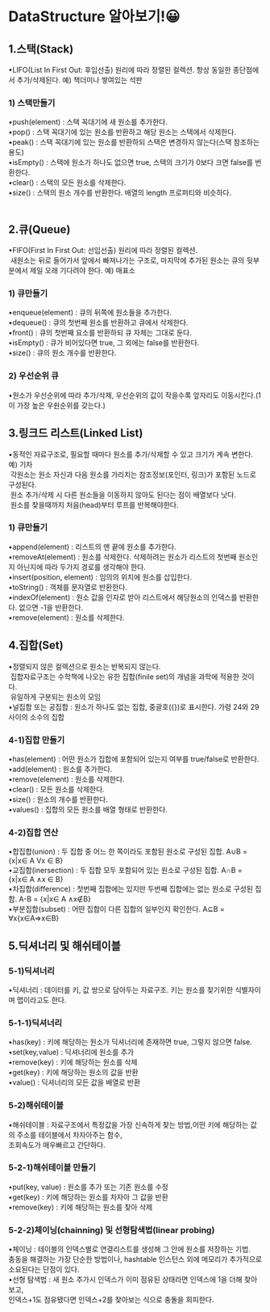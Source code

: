 # DataStructure 알아보기!😀

<h2>1.스택(Stack)</h2>
•LIFO(List In First Out: 후입선출) 원리에 따라 정렬된 컬렉션. 항상 동일한 종단점에서 추가/삭제된다. 예) 책더미나 쌓여있는 석판
&nbsp;<h3>1) 스택만들기</h3>
•push(element) : 스택 꼭대기에 새 원소를 추가한다.<br/>
•pop() : 스택 꼭대기에 있는 원소를 반환하고 해당 원소는 스택에서 삭제한다.<br/>
•peak() : 스택 꼭대기에 있는 원소를 반환하되 스택은 변경하지 않는다(스택 참조하는 용도)<br/>
•isEmpty() : 스택에 원소가 하나도 없으면 true, 스택의 크기가 0보다 크면 false를 번환한다.<br/>
•clear() : 스택의 모든 원소를 삭제한다.<br/>
•size() : 스택의 원소 개수를 반환한다. 배열의 length 프로퍼티와 비슷하다. <br/>
<br/>
<h2>2.큐(Queue)</h2>
•FIFO(First In First Out: 선입선출) 원리에 따라 정렬된 컬렉션. <br/>&nbsp;새원소는 뒤로 들어가서 앞에서 빠져나가는 구조로, 마지막에 추가된 원소는 큐의 뒷부분에서 제일 오래 기다려야 한다. 예) 매표소
&nbsp;<h3>1) 큐만들기</h3>
•enqueue(element) : 큐의 뒤쪽에 원소들을 추가한다.<br/>
•dequeue() : 큐의 첫번째 원소를 반환하고 큐에서 삭제한다.<br/>
•front() : 큐의 첫번째 요소를 반환하되 큐 자체는 그대로 둔다.<br/>
•isEmpty() : 큐가 비어있다면 true, 그 외에는 false를 반환한다.<br/>
•size() : 큐의 원소 개수를 반환한다.
&nbsp;<h3>2) 우선순위 큐</h3>
•원소가 우선순위에 따라 추가/삭제, 우선순위의 값이 작을수록 앞자리도 이동시킨다.(1이 가장 높은 우숸순위를 갖는다.)
<br/>
<h2>3.링크드 리스트(Linked List)</h2>
•동적인 자료구조로, 필요할 때마다 원소를 추가/삭제할 수 있고 크기가 계속 변한다. 예) 기차<br/>
&nbsp;각원소는 원소 자신과 다음 원소를 가리치는 참조정보(포인터, 링크)가 포함된 노드로 구성된다.<br/>
&nbsp;원소 추가/삭제 시 다른 원소들을 이동하지 않아도 된다는 점이 배열보다 낫다.<br/>
&nbsp;원소를 찾을때까지 처음(head)부터 루프를 반복해야한다.
&nbsp;<h3>1) 큐만들기</h3>
•append(element) : 리스트의 맨 끝에 원소를 추가한다.<br/>
•removeAt(element) : 원소를 삭제한다. 삭제하려는 원소가 리스트의 첫번째 원소인지 아닌지에 따라 두가지 경로를 생각해야 한다.<br/>
•insert(position, element) : 임의의 위치에 원소를 삽입한다.<br/>
•toString() : 객체를 문자열로 반환한다.<br/>
•indexOf(element) : 원소 값을 인자로 받아 리스트에서 해당원소의 인덱스를 반환한다. 없으면 -1을 반환한다.<br/>
•remove(element) : 원소를 삭제한다.
<br/>
<h2>4.집합(Set)</h2>
•정렬되지 않은 컬렉션으로 원소는 반복되지 않는다.<br/>
&nbsp;집합자료구조는 수학책에 나오는 유한 집합(finile set)의 개념을 과학에 적용한 것이다.<br/>
&nbsp;유일하게 구분되는 원소의 모임<br/>
•널집합 또는 공집합 : 원소가 하나도 없는 집합, 중괄호({})로 표시한다. 가령 24와 29사이의 소수의 집합<br/>
<h3>4-1)집합 만들기</h3>
•has(element) : 어떤 원소가 집합에 포함되어 있는지 여부를 true/false로 반환한다.<br/>
•add(element) : 원소를 추가한다.<br/>
•remove(element) : 원소를 삭제한다.<br/>
•clear() : 모든 원소를 삭제한다.<br/>
•size() : 원소의 개수를 반환한다.<br/>
•values() : 집합의 모든 원소를 배열 형태로 반환한다.<br/>
<h3>4-2)집합 연산</h3>
•합집합(union) : 두 집합 중 어느 한 쪽이라도 포함된 원소로 구성된 집합. A∪B = {x|x∈ A Vx ∈ B}<br/>
•교집합(inersection) : 두 집합 모두 포함되어 있는 원소로 구성된 집합. A∩B = {x|x∈ A ∧x ∈ B}<br/>
•차집합(difference) : 첫번째 집합에는 있지만 두번째 집합에는 없는 원소로 구성된 집합. A-B = {x|x∈ A ∧x∉B}<br/>
•부분집합(subset) : 어떤 집합이 다른 집합의 일부인지 확인한다. A⊆B = ∀x{x∈A=>x∈B}
<br/>
<h2>5.딕셔너리 및 해쉬테이블</h2>
<h3>5-1)딕셔너리</h3>
•딕셔너리 : 데이터를 키, 값 쌍으로 담아두는 자료구조. 키는 원소를 찾기위한 식별자이며 맵이라고도 한다.
<h3>5-1-1)딕셔너리</h3>
•has(key) : 키에 해당하는 원소가 딕셔너리에 존재하면 true, 그렇지 않으면 false.<br/>
•set(key,value) : 딕셔너리에 원소를 추가<br/>
•remove(key) : 키에 해당하는 원소를 삭제<br/>
•get(key) : 키에 해당하는 원소의 값을 반환<br/>
•value() : 딕셔너리의 모든 값을 배열로 반환<br/>
<h3>5-2)해쉬테이블</h3>
•해쉬테이블 : 자료구조에서 특정값을 가장 신속하게 찾는 방법,어떤 키에 해당하는 값의 주소를 테이블에서 차자아주는 함수, <br/>조회속도가 매우빠르고 간단하다.<br/>
<h3>5-2-1)해쉬테이블 만들기</h3>
•put(key, value) : 원소를 추가 또는 기존 원소를 수정<br/>
•get(key) : 키에 해당하는 원소를 차자아 그 값을 반환<br/>
•remove(key) : 키에 해당하는 원소를 찾아 삭제<br/>
<h3>5-2-2)체이닝(chainning) 및 선형탐색법(linear probing)</h3>
•체이닝 : 테이블의 인덱스별로 연결리스트를 생성해 그 안에 원소를 저장하는 기법.<br/>
충동을 해결하는 가장 단순한 방법이나, hashtable 인스턴스 외에 메모리가 추가적으로 소요된다는 단점이 있다.<br/>
•선형 탐색법 : 새 원소 추가시 인덱스가 이미 점유된 상태라면 인덱스에 1을 더해 찾아보고, <br/>인덱스+1도 점유됐다면 인덱스+2를 찾아보는 식으로 충돌을 회피한다.

